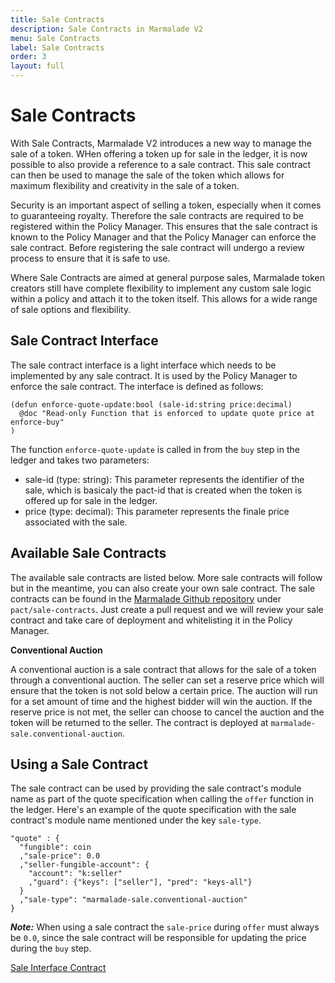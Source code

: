 ```yaml
---
title: Sale Contracts
description: Sale Contracts in Marmalade V2
menu: Sale Contracts
label: Sale Contracts
order: 3
layout: full
---
```


# Sale Contracts

With Sale Contracts, Marmalade V2 introduces a new way to manage the sale of a
token. WHen offering a token up for sale in the ledger, it is now possible to
also provide a reference to a sale contract. This sale contract can then be used
to manage the sale of the token which allows for maximum flexibility and
creativity in the sale of a token.

Security is an important aspect of selling a token, especially when it comes to
guaranteeing royalty. Therefore the sale contracts are required to be registered
within the Policy Manager. This ensures that the sale contract is known to the
Policy Manager and that the Policy Manager can enforce the sale contract. Before
registering the sale contract will undergo a review process to ensure that it is
safe to use.

Where Sale Contracts are aimed at general purpose sales, Marmalade token
creators still have complete flexibility to implement any custom sale logic
within a policy and attach it to the token itself. This allows for a wide range
of sale options and flexibility.

## Sale Contract Interface

The sale contract interface is a light interface which needs to be implemented
by any sale contract. It is used by the Policy Manager to enforce the sale
contract. The interface is defined as follows:

```pact
(defun enforce-quote-update:bool (sale-id:string price:decimal)
  @doc "Read-only Function that is enforced to update quote price at enforce-buy"
)
```

The function `enforce-quote-update` is called in from the `buy` step in the
ledger and takes two parameters:

- sale-id (type: string): This parameter represents the identifier of the sale,
  which is basicaly the pact-id that is created when the token is offered up for
  sale in the ledger.
- price (type: decimal): This parameter represents the finale price associated
  with the sale.

## Available Sale Contracts

The available sale contracts are listed below. More sale contracts will follow
but in the meantime, you can also create your own sale contract. The sale
contracts can be found in the
[Marmalade Github repository](https://github.com/kadena-io/marmalade/tree/v2/pact/sale-contracts)
under `pact/sale-contracts`. Just create a pull request and we will review your
sale contract and take care of deployment and whitelisting it in the Policy
Manager.

**Conventional Auction**

A conventional auction is a sale contract that allows for the sale of a token
through a conventional auction. The seller can set a reserve price which will
ensure that the token is not sold below a certain price. The auction will run
for a set amount of time and the highest bidder will win the auction. If the
reserve price is not met, the seller can choose to cancel the auction and the
token will be returned to the seller. The contract is deployed at
`marmalade-sale.conventional-auction`.

## Using a Sale Contract

The sale contract can be used by providing the sale contract's module name as
part of the quote specification when calling the `offer` function in the ledger.
Here's an example of the quote specification with the sale contract's module
name mentioned under the key `sale-type`.

```pact
"quote" : {
  "fungible": coin
  ,"sale-price": 0.0
  ,"seller-fungible-account": {
    "account": "k:seller"
    ,"guard": {"keys": ["seller"], "pred": "keys-all"}
  }
  ,"sale-type": "marmalade-sale.conventional-auction"
}
```

**_Note:_** When using a sale contract the `sale-price` during `offer` must
always be `0.0`, since the sale contract will be responsible for updating the
price during the `buy` step.

[Sale Interface Contract](https://github.com/kadena-io/marmalade/blob/v2/pact/policy-manager/sale.interface.pact)

